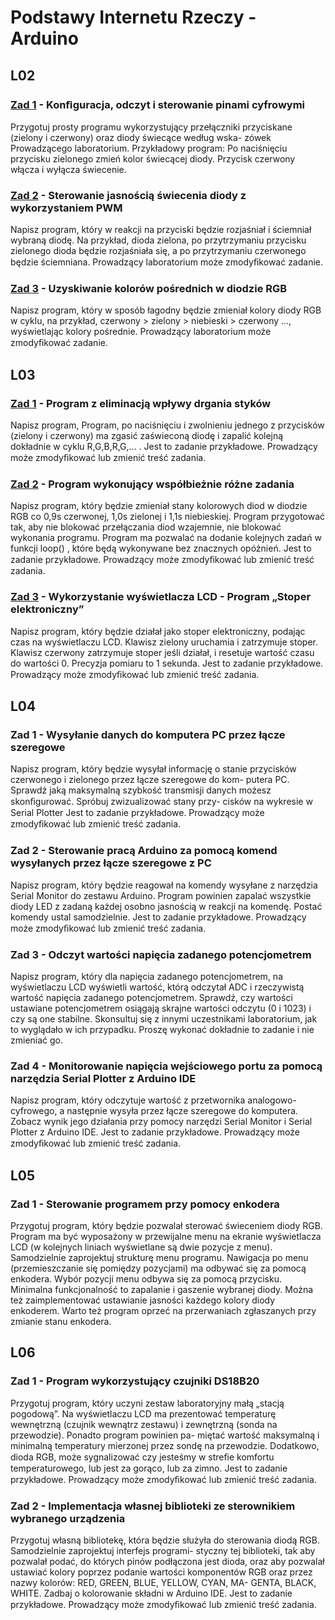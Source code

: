 # Podstawy Internetu Rzeczy - Arduino

## L02

### [Zad 1](L01_01/L01_01.ino) - Konﬁguracja, odczyt i sterowanie pinami cyfrowymi

Przygotuj prosty programu wykorzystujący przełączniki przyciskane (zielony i czerwony) oraz diody świecące według wska-
zówek Prowadzącego laboratorium. Przykładowy program: Po naciśnięciu przycisku zielonego zmień kolor świecącej diody.
Przycisk czerwony włącza i wyłącza świecenie.

### [Zad 2](L01_02/L01_02.ino) - Sterowanie jasnością świecenia diody z wykorzystaniem PWM

Napisz program, który w reakcji na przyciski będzie rozjaśniał i ściemniał wybraną diodę. Na przykład, dioda zielona, po
przytrzymaniu przycisku zielonego dioda będzie rozjaśniała się, a po przytrzymaniu czerwonego będzie ściemniana.
Prowadzący laboratorium może zmodyﬁkować zadanie.

### [Zad 3](L01_03/L01_03.ino) - Uzyskiwanie kolorów pośrednich w diodzie RGB

Napisz program, który w sposób łagodny będzie zmieniał kolory diody RGB w cyklu, na przykład, czerwony > zielony >
niebieski > czerwony ..., wyświetlając kolory pośrednie.
Prowadzący laboratorium może zmodyﬁkować zadanie.

## L03

### [Zad 1](L02_01/L02_01.ino) - Program z eliminacją wpływy drgania styków

Napisz program, Program, po naciśnięciu i zwolnieniu jednego z przycisków (zielony i czerwony) ma zgasić zaświeconą diodę
i zapalić kolejną dokładnie w cyklu R,G,B,R,G,... .
Jest to zadanie przykładowe. Prowadzący może zmodyﬁkować lub zmienić treść zadania.

### [Zad 2](L02_02/L02_02.ino) - Program wykonujący współbieżnie różne zadania

Napisz program, który będzie zmieniał stany kolorowych diod w diodzie RGB co 0,9s czerwonej, 1,0s zielonej i 1,1s niebieskiej.
Program przygotować tak, aby nie blokować przełączania diod wzajemnie, nie blokować wykonania programu. Program ma
pozwalać na dodanie kolejnych zadań w funkcji loop() , które będą wykonywane bez znacznych opóźnień.
Jest to zadanie przykładowe. Prowadzący może zmodyﬁkować lub zmienić treść zadania.

### [Zad 3](L02_03/L02_03.ino) - Wykorzystanie wyświetlacza LCD - Program „Stoper elektroniczny”

Napisz program, który będzie działał jako stoper elektroniczny, podając czas na wyświetlaczu LCD. Klawisz zielony uruchamia
i zatrzymuje stoper. Klawisz czerwony zatrzymuje stoper jeśli działał, i resetuje wartość czasu do wartości 0. Precyzja pomiaru
to 1 sekunda.
Jest to zadanie przykładowe. Prowadzący może zmodyﬁkować lub zmienić treść zadania.

## L04

### Zad 1 - Wysyłanie danych do komputera PC przez łącze szeregowe

Napisz program, który będzie wysyłał informację o stanie przycisków czerwonego i zielonego przez łącze szeregowe do kom-
putera PC. Sprawdź jaką maksymalną szybkość transmisji danych możesz skonﬁgurować. Spróbuj zwizualizować stany przy-
cisków na wykresie w Serial Plotter
Jest to zadanie przykładowe. Prowadzący może zmodyﬁkować lub zmienić treść zadania.

### Zad 2 - Sterowanie pracą Arduino za pomocą komend wysyłanych przez łącze szeregowe z PC

Napisz program, który będzie reagował na komendy wysyłane z narzędzia Serial Monitor do zestawu Arduino. Program
powinien zapalać wszystkie diody LED z zadaną każdej osobno jasnością w reakcji na komendę. Postać komendy ustal
samodzielnie.
Jest to zadanie przykładowe. Prowadzący może zmodyﬁkować lub zmienić treść zadania.

### Zad 3 - Odczyt wartości napięcia zadanego potencjometrem

Napisz program, który dla napięcia zadanego potencjometrem, na wyświetlaczu LCD wyświetli wartość, którą odczytał ADC
i rzeczywistą wartość napięcia zadanego potencjometrem. Sprawdź, czy wartości ustawiane potencjometrem osiągają skrajne
wartości odczytu (0 i 1023) i czy są one stabilne. Skonsultuj się z innymi uczestnikami laboratorium, jak to wyglądało w ich
przypadku.
Proszę wykonać dokładnie to zadanie i nie zmieniać go.

### Zad 4 - Monitorowanie napięcia wejściowego portu za pomocą narzędzia Serial Plotter z Arduino IDE

Napisz program, który odczytuje wartość z przetwornika analogowo-cyfrowego, a następnie wysyła przez łącze szeregowe do
komputera. Zobacz wynik jego działania przy pomocy narzędzi Serial Monitor i Serial Plotter z Arduino IDE.
Jest to zadanie przykładowe. Prowadzący może zmodyﬁkować lub zmienić treść zadania.

## L05

### Zad 1 - Sterowanie programem przy pomocy enkodera

Przygotuj program, który będzie pozwalał sterować świeceniem diody RGB. Program ma być wyposażony w przewijalne menu
na ekranie wyświetlacza LCD (w kolejnych liniach wyświetlane są dwie pozycje z menu). Samodzielnie zaprojektuj strukturę
menu programu. Nawigacja po menu (przemieszczanie się pomiędzy pozycjami) ma odbywać się za pomocą enkodera. Wybór
pozycji menu odbywa się za pomocą przycisku. Minimalna funkcjonalność to zapalanie i gaszenie wybranej diody. Można
też zaimplementować ustawianie jasności każdego kolory diody enkoderem. Warto też program oprzeć na przerwaniach
zgłaszanych przy zmianie stanu enkodera.

## L06

### Zad 1 - Program wykorzystujący czujniki DS18B20

Przygotuj program, który uczyni zestaw laboratoryjny małą „stacją pogodową”. Na wyświetlaczu LCD ma prezentować
temperaturę wewnętrzną (czujnik wewnątrz zestawu) i zewnętrzną (sonda na przewodzie). Ponadto program powinien pa-
miętać wartość maksymalną i minimalną temperatury mierzonej przez sondę na przewodzie. Dodatkowo, dioda RGB, może
sygnalizować czy jesteśmy w streﬁe komfortu temperaturowego, lub jest za gorąco, lub za zimno.
Jest to zadanie przykładowe. Prowadzący może zmodyﬁkować lub zmienić treść zadania.

### Zad 2 - Implementacja własnej biblioteki ze sterownikiem wybranego urządzenia

Przygotuj własną bibliotekę, która będzie służyła do sterowania diodą RGB. Samodzielnie zaprojektuj interfejs programi-
styczny tej biblioteki, tak aby pozwalał podać, do których pinów podłączona jest dioda, oraz aby pozwalał ustawiać kolory
poprzez podanie wartości komponentów RGB oraz przez nazwy kolorów: RED, GREEN, BLUE, YELLOW, CYAN, MA-
GENTA, BLACK, WHITE. Zadbaj o kolorowanie składni w Arduino IDE.
Jest to zadanie przykładowe. Prowadzący może zmodyﬁkować lub zmienić treść zadania.
